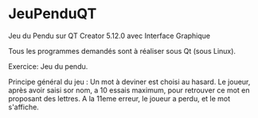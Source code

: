 # JeuPenduQT
Jeu du Pendu sur QT Creator 5.12.0 avec Interface Graphique 

<p>
Tous les programmes demandés sont à réaliser sous Qt (sous Linux).
  
<bold>Exercice: Jeu du pendu.</bold>
  
Principe général du jeu : Un mot à deviner est choisi au hasard. Le joueur, après avoir saisi sor nom, a 10 essais maximum, pour retrouver ce mot en proposant des lettres. A la 11eme erreur, le joueur a perdu, et le mot s'affiche. 
</p>
